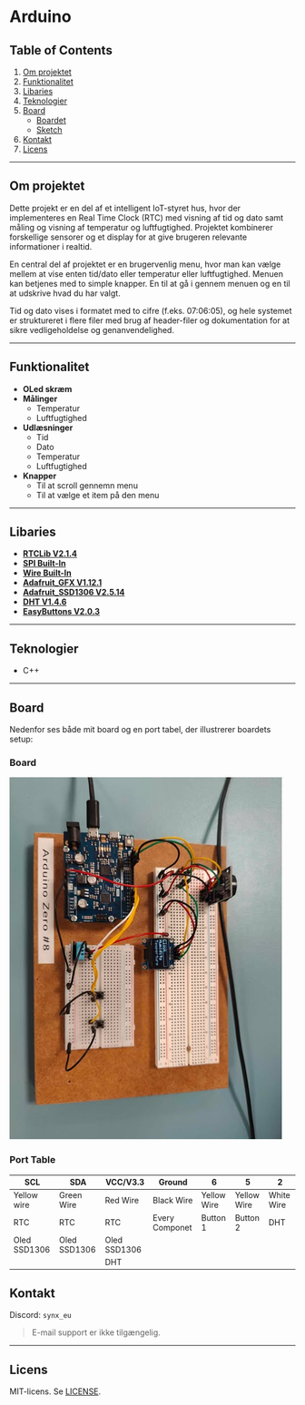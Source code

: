 
# Arduino

## Table of Contents
1. [Om projektet](#om-projektet)
2. [Funktionalitet](#funktionalitet)
3. [Libaries](#libaries)
4. [Teknologier](#teknologier)
5. [Board](#database)
   - [Boardet](#er-diagram)
   - [Sketch](#sketch)
6. [Kontakt](#kontakt)
7. [Licens](#licens)

---

## Om projektet

Dette projekt er en del af et intelligent IoT-styret hus, hvor der implementeres en Real Time Clock (RTC) med visning af tid og dato samt måling og visning af temperatur og luftfugtighed. Projektet kombinerer forskellige sensorer og et display for at give brugeren relevante informationer i realtid.

En central del af projektet er en brugervenlig menu, hvor man kan vælge mellem at vise enten tid/dato eller temperatur eller luftfugtighed. Menuen kan betjenes med to simple knapper. En til at gå i gennem menuen og en til at udskrive hvad du har valgt.

Tid og dato vises i formatet med to cifre (f.eks. 07:06:05), og hele systemet er struktureret i flere filer med brug af header-filer og dokumentation for at sikre vedligeholdelse og genanvendelighed.

---

## Funktionalitet

- **OLed skræm**
- **Målinger**
    - Temperatur
    - Luftfugtighed
- **Udlæsninger**
    - Tid
    - Dato
    - Temperatur
    - Luftfugtighed
- **Knapper**
    - Til at scroll gennemn menu
    - Til at vælge et item på den menu

---

## Libaries

- [**RTCLib V2.1.4**](https://docs.arduino.cc/libraries/rtclib/#Compatibility)
- [**SPI Built-In**](https://docs.arduino.cc/language-reference/en/functions/communication/SPI/)
- [**Wire Built-In**](https://docs.arduino.cc/language-reference/en/functions/communication/wire/)
- [**Adafruit_GFX V1.12.1**](https://docs.arduino.cc/libraries/adafruit-gfx-library/)
- [**Adafruit_SSD1306 V2.5.14**](https://docs.arduino.cc/libraries/adafruit-ssd1306/)
- [**DHT V1.4.6**](https://projecthub.arduino.cc/arcaegecengiz/using-dht11-12f621)
- [**EasyButtons V2.0.3**](https://docs.arduino.cc/libraries/easybutton/)

---

## Teknologier
- C++
  
---
## Board

Nedenfor ses både mit board og en port tabel, der illustrerer boardets setup:

### Board

![Board](Board.jpg)

### Port Table

|    SCL     |    SDA     |VCC/V3.3    |    Ground    |      6    |      5    |      2    |
|------------|------------|------------|--------------|-----------|-----------|-----------|
|Yellow wire |Green Wire  |Red Wire    |Black Wire    |Yellow Wire|Yellow Wire|White Wire |
|    RTC     |RTC         |     RTC    |Every Componet| Button 1  |Button 2   | DHT       |
|Oled SSD1306|Oled SSD1306|Oled SSD1306|              |           |           |           |
|            |            |     DHT    |              |           |           |           |

## Kontakt

Discord: `synx_eu`
> E-mail support er ikke tilgængelig.

---

## Licens

MIT-licens. Se [LICENSE](LICENSE).
